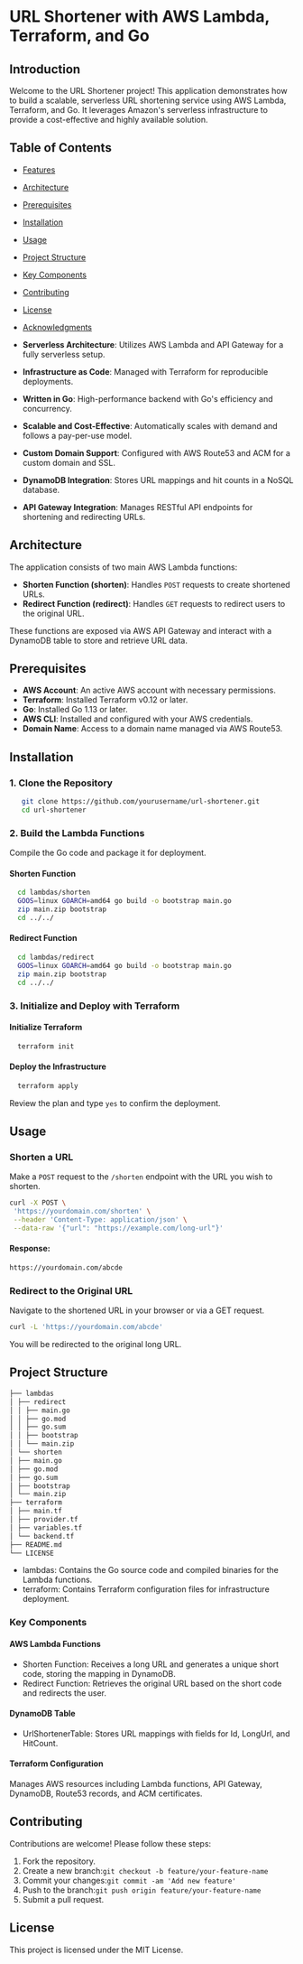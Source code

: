 # URL Shortener with AWS Lambda, Terraform, and Go

## Introduction

Welcome to the URL Shortener project! This application demonstrates how to build a scalable, serverless URL shortening service using AWS Lambda, Terraform, and Go. It leverages Amazon's serverless infrastructure to provide a cost-effective and highly available solution.

## Table of Contents

- [Features](#features)
- [Architecture](#architecture)
- [Prerequisites](#prerequisites)
- [Installation](#installation)
- [Usage](#usage)
- [Project Structure](#project-structure)
- [Key Components](#key-components)
- [Contributing](#contributing)
- [License](#license)
- [Acknowledgments](#acknowledgments)

- **Serverless Architecture**: Utilizes AWS Lambda and API Gateway for a fully serverless setup.
- **Infrastructure as Code**: Managed with Terraform for reproducible deployments.
- **Written in Go**: High-performance backend with Go's efficiency and concurrency.
- **Scalable and Cost-Effective**: Automatically scales with demand and follows a pay-per-use model.
- **Custom Domain Support**: Configured with AWS Route53 and ACM for a custom domain and SSL.
- **DynamoDB Integration**: Stores URL mappings and hit counts in a NoSQL database.
- **API Gateway Integration**: Manages RESTful API endpoints for shortening and redirecting URLs.

## Architecture

The application consists of two main AWS Lambda functions:

- **Shorten Function (shorten)**: Handles `POST` requests to create shortened URLs.
- **Redirect Function (redirect)**: Handles `GET` requests to redirect users to the original URL.

These functions are exposed via AWS API Gateway and interact with a DynamoDB table to store and retrieve URL data.

## Prerequisites

- **AWS Account**: An active AWS account with necessary permissions.
- **Terraform**: Installed Terraform v0.12 or later.
- **Go**: Installed Go 1.13 or later.
- **AWS CLI**: Installed and configured with your AWS credentials.
- **Domain Name**: Access to a domain name managed via AWS Route53.

## Installation

### 1. Clone the Repository

```bash
   git clone https://github.com/yourusername/url-shortener.git
   cd url-shortener
```

### 2. Build the Lambda Functions

Compile the Go code and package it for deployment.

#### Shorten Function

```bash
  cd lambdas/shorten
  GOOS=linux GOARCH=amd64 go build -o bootstrap main.go
  zip main.zip bootstrap
  cd ../../
```

#### Redirect Function

```bash
  cd lambdas/redirect
  GOOS=linux GOARCH=amd64 go build -o bootstrap main.go
  zip main.zip bootstrap
  cd ../../
```

### 3. Initialize and Deploy with Terraform

#### Initialize Terraform

```bash
  terraform init
```

#### Deploy the Infrastructure

```bash
  terraform apply
```

Review the plan and type `yes` to confirm the deployment.

## Usage

### Shorten a URL

Make a `POST` request to the `/shorten` endpoint with the URL you wish to shorten.

```bash
curl -X POST \
 'https://yourdomain.com/shorten' \
 --header 'Content-Type: application/json' \
 --data-raw '{"url": "https://example.com/long-url"}'
```

#### Response:

```bash
https://yourdomain.com/abcde
```

### Redirect to the Original URL

Navigate to the shortened URL in your browser or via a GET request.

```bash
curl -L 'https://yourdomain.com/abcde'
```

You will be redirected to the original long URL.

## Project Structure

```bash
├── lambdas
│ ├── redirect
│ │ ├── main.go
│ │ ├── go.mod
│ │ ├── go.sum
│ │ ├── bootstrap
│ │ └── main.zip
│ └── shorten
│ ├── main.go
│ ├── go.mod
│ ├── go.sum
│ ├── bootstrap
│ └── main.zip
├── terraform
│ ├── main.tf
│ ├── provider.tf
│ ├── variables.tf
│ └── backend.tf
├── README.md
└── LICENSE
```

- lambdas: Contains the Go source code and compiled binaries for the Lambda functions.
- terraform: Contains Terraform configuration files for infrastructure deployment.

### Key Components

#### AWS Lambda Functions

- Shorten Function: Receives a long URL and generates a unique short code, storing the mapping in DynamoDB.
- Redirect Function: Retrieves the original URL based on the short code and redirects the user.

#### DynamoDB Table

- UrlShortenerTable: Stores URL mappings with fields for Id, LongUrl, and HitCount.

#### Terraform Configuration

Manages AWS resources including Lambda functions, API Gateway, DynamoDB, Route53 records, and ACM certificates.

## Contributing

Contributions are welcome! Please follow these steps:

1. Fork the repository.
2. Create a new branch:`git checkout -b feature/your-feature-name`
3. Commit your changes:`git commit -am 'Add new feature'`
4. Push to the branch:`git push origin feature/your-feature-name`
5. Submit a pull request.

## License

This project is licensed under the MIT License.
